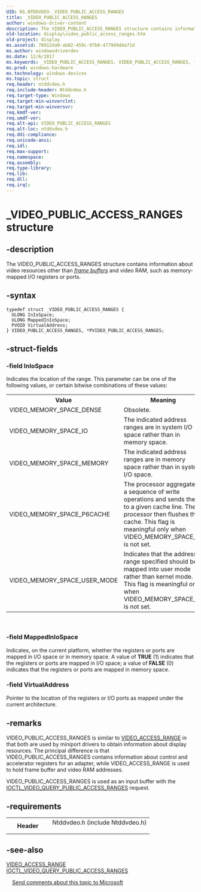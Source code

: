 ```yaml
---
UID: NS.NTDDVDEO._VIDEO_PUBLIC_ACCESS_RANGES
title: _VIDEO_PUBLIC_ACCESS_RANGES
author: windows-driver-content
description: The VIDEO_PUBLIC_ACCESS_RANGES structure contains information about video resources other than frame buffers and video RAM, such as memory-mapped I/O registers or ports.
old-location: display\video_public_access_ranges.htm
old-project: display
ms.assetid: 78912da9-ab02-459c-97b0-477949d4a71d
ms.author: windowsdriverdev
ms.date: 12/6/2017
ms.keywords: _VIDEO_PUBLIC_ACCESS_RANGES, VIDEO_PUBLIC_ACCESS_RANGES, *PVIDEO_PUBLIC_ACCESS_RANGES
ms.prod: windows-hardware
ms.technology: windows-devices
ms.topic: struct
req.header: ntddvdeo.h
req.include-header: Ntddvdeo.h
req.target-type: Windows
req.target-min-winverclnt: 
req.target-min-winversvr: 
req.kmdf-ver: 
req.umdf-ver: 
req.alt-api: VIDEO_PUBLIC_ACCESS_RANGES
req.alt-loc: ntddvdeo.h
req.ddi-compliance: 
req.unicode-ansi: 
req.idl: 
req.max-support: 
req.namespace: 
req.assembly: 
req.type-library: 
req.lib: 
req.dll: 
req.irql: 
---
```


# _VIDEO_PUBLIC_ACCESS_RANGES structure



## -description
The VIDEO_PUBLIC_ACCESS_RANGES structure contains information about video resources other than <a href="wdkgloss.f#wdkgloss.frame_buffer#wdkgloss.frame_buffer"><i>frame buffers</i></a> and video RAM, such as memory-mapped I/O registers or ports.


## -syntax

````
typedef struct _VIDEO_PUBLIC_ACCESS_RANGES {
  ULONG InIoSpace;
  ULONG MappedInIoSpace;
  PVOID VirtualAddress;
} VIDEO_PUBLIC_ACCESS_RANGES, *PVIDEO_PUBLIC_ACCESS_RANGES;
````


## -struct-fields

### -field InIoSpace

Indicates the location of the range. This parameter can be one of the following values, or certain bitwise combinations of these values:
<table>
<tr>
<th>Value</th>
<th>Meaning</th>
</tr>
<tr>
<td>
VIDEO_MEMORY_SPACE_DENSE
</td>
<td>
Obsolete.
</td>
</tr>
<tr>
<td>
VIDEO_MEMORY_SPACE_IO
</td>
<td>
The indicated address ranges are in system I/O space rather than in memory space.
</td>
</tr>
<tr>
<td>
VIDEO_MEMORY_SPACE_MEMORY
</td>
<td>
The indicated address ranges are in memory space rather than in system I/O space. 
</td>
</tr>
<tr>
<td>
VIDEO_MEMORY_SPACE_P6CACHE
</td>
<td>
The processor aggregates a sequence of write operations and sends them to a given cache line. The processor then flushes the cache. This flag is meaningful only when VIDEO_MEMORY_SPACE_IO is not set.
</td>
</tr>
<tr>
<td>
VIDEO_MEMORY_SPACE_USER_MODE
</td>
<td>
Indicates that the address range specified should be mapped into user mode rather than kernel mode. This flag is meaningful only when VIDEO_MEMORY_SPACE_IO is not set.
</td>
</tr>
</table>
 

### -field MappedInIoSpace

Indicates, on the current platform, whether the registers or ports are mapped in I/O space or in memory space. A value of <b>TRUE</b> (1) indicates that the registers or ports are mapped in I/O space; a value of <b>FALSE</b> (0) indicates that the registers or ports are mapped in memory space.

### -field VirtualAddress

Pointer to the location of the registers or I/O ports as mapped under the current architecture.

## -remarks
VIDEO_PUBLIC_ACCESS_RANGES is similar to <a href="display.video_access_range">VIDEO_ACCESS_RANGE</a> in that both are used by miniport drivers to obtain information about display resources. The principal difference is that VIDEO_PUBLIC_ACCESS_RANGES contains information about control and accelerator registers for an adapter, while VIDEO_ACCESS_RANGE is used to hold frame buffer and video RAM addresses.

VIDEO_PUBLIC_ACCESS_RANGES is used as an input buffer with the <a href="..\ntddvdeo\ni-ntddvdeo-ioctl_video_query_public_access_ranges.md">IOCTL_VIDEO_QUERY_PUBLIC_ACCESS_RANGES</a> request.

## -requirements
<table>
<tr>
<th width="30%">
Header
</th>
<td width="70%">
<dl>
<dt>Ntddvdeo.h (include Ntddvdeo.h)</dt>
</dl>
</td>
</tr>
</table>

## -see-also
<dl>
<dt>
<a href="display.video_access_range">VIDEO_ACCESS_RANGE</a>
</dt>
<dt>
<a href="..\ntddvdeo\ni-ntddvdeo-ioctl_video_query_public_access_ranges.md">IOCTL_VIDEO_QUERY_PUBLIC_ACCESS_RANGES</a>
</dt>
</dl>
 
 
<a href="mailto:wsddocfb@microsoft.com?subject=Documentation%20feedback [display\display]:%20VIDEO_PUBLIC_ACCESS_RANGES structure%20 RELEASE:%20(12/6/2017)&amp;body=%0A%0APRIVACY STATEMENT%0A%0AWe use your feedback to improve the documentation. We don't use your email address for any other purpose, and we'll remove your email address from our system after the issue that you're reporting is fixed. While we're working to fix this issue, we might send you an email message to ask for more info. Later, we might also send you an email message to let you know that we've addressed your feedback.%0A%0AFor more info about Microsoft's privacy policy, see http://privacy.microsoft.com/en-us/default.aspx." title="Send comments about this topic to Microsoft">Send comments about this topic to Microsoft</a>
